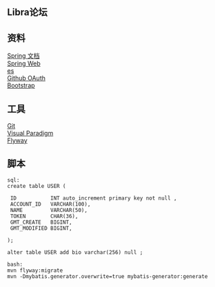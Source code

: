 ## Libra论坛
## 资料
[Spring 文档](https://spring.io/guides)\
[Spring Web](https://spring.io/guides/gs/serving-web-content/)\
[es](https://elasticsearch.cn/)\
[Github OAuth](https://developer.github.com/apps/building-oauth-apps/creating-an-oauth-app/)\
[Bootstrap](https://v3.bootcss.com/getting-started/)
## 工具
[Git](https://git-scm.com/download)\
[Visual Paradigm](https://www.visual-paradigm.com)\
[Flyway](https://flywaydb.org/getstarted/)
## 脚本
`sql:`\
`create table USER (`

     ID           INT auto_increment primary key not null ,
     ACCOUNT_ID   VARCHAR(100),
     NAME         VARCHAR(50),
     TOKEN        CHAR(36),
     GMT_CREATE   BIGINT,
     GMT_MODIFIED BIGINT,

 `);`
 
 `alter table USER add bio varchar(256) null ;`
 
`bash:`\
`mvn flyway:migrate`\
`mvn -Dmybatis.generator.overwrite=true mybatis-generator:generate`
